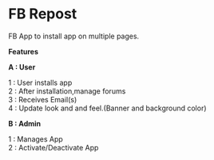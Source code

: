 FB Repost
==========

FB App to install app on multiple pages.

<b>Features</b>

<b>A : User </b>

1 : User installs app <br />
2 : After installation,manage forums <br />
3 : Receives Email(s) <br />
4 : Update look and and feel.(Banner and background color) <br />


<b>B : Admin</b>

1 : Manages App <br />
2 : Activate/Deactivate App





